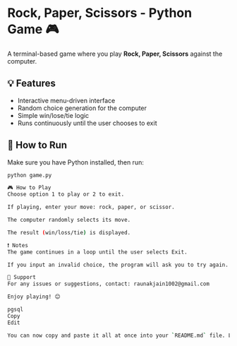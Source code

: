 # Rock, Paper, Scissors - Python Game 🎮

A terminal-based game where you play **Rock, Paper, Scissors** against the computer.

## 💡 Features
- Interactive menu-driven interface
- Random choice generation for the computer
- Simple win/lose/tie logic
- Runs continuously until the user chooses to exit

## 🚀 How to Run

Make sure you have Python installed, then run:

```bash
python game.py

🎮 How to Play
Choose option 1 to play or 2 to exit.

If playing, enter your move: rock, paper, or scissor.

The computer randomly selects its move.

The result (win/loss/tie) is displayed.

❗ Notes
The game continues in a loop until the user selects Exit.

If you input an invalid choice, the program will ask you to try again.

📧 Support
For any issues or suggestions, contact: raunakjain1002@gmail.com

Enjoy playing! 😊

pgsql
Copy
Edit

You can now copy and paste it all at once into your `README.md` file. Let me know if you
